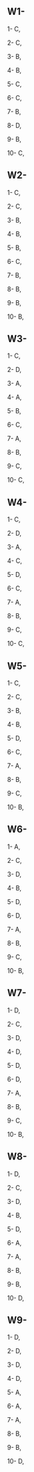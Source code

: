## W1-
1- C,

2- C,

3- B,

4- B,

5- C,

6- C,

7- B,

8- D,

9- B,

10- C,


## W2-

1- C,

2- C,

3- B,

4- B,

5- B,

6- C,

7- B,

8- B,

9- B,

10- B,

## W3-

1- C,

2- D,

3- A,

4- A,

5- B,

6- C,

7- A,

8- B,

9- C,

10- C,

## W4-

1- C,

2- D,

3- A,

4- C,

5- D,

6- C,

7- A,

8- B,

9- C,

10- C,

## W5-

1- C,

2- C,

3- B,

4- B,

5- D,

6- C,

7- A,

8- B,

9- C,

10- B,

## W6-

1- A,

2- C,

3- D,

4- B,

5- D,

6- D,

7- A,

8- B,

9- C,

10- B,

## W7-

1- D,

2- C,

3- D,

4- D,

5- D,

6- D,

7- A,

8- B,

9- C,

10- B,

## W8-

1- D,

2- C,

3- D,

4- B,

5- D,

6- A,

7- A,

8- B,

9- B,

10- D,

## W9-

1- D,

2- D,

3- D,

4- D,

5- A,

6- A,

7- A,

8- B,

9- B,

10- D,

